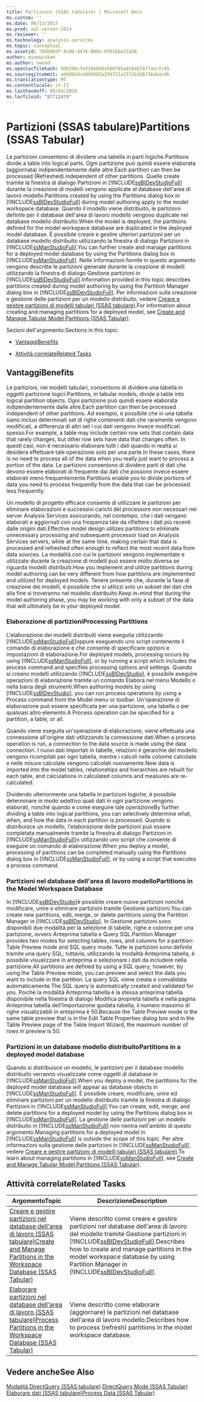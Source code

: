 ```yaml
---
title: Partizioni (SSAS tabulare) | Microsoft Docs
ms.custom: ''
ms.date: 06/13/2017
ms.prod: sql-server-2014
ms.reviewer: ''
ms.technology: analysis-services
ms.topic: conceptual
ms.assetid: 708b9bdf-8c0b-4476-809a-8f616be23a58
author: minewiskan
ms.author: owend
ms.openlocfilehash: 9db296cfe33bb056a500f85ad184674774ecfc45
ms.sourcegitcommit: ad4d92dce894592a259721a1571b1d8736abacdb
ms.translationtype: MT
ms.contentlocale: it-IT
ms.lasthandoff: 08/04/2020
ms.locfileid: "87712479"
---
```

# <a name="partitions-ssas-tabular"></a><span data-ttu-id="ce86b-102">Partizioni (SSAS tabulare)</span><span class="sxs-lookup"><span data-stu-id="ce86b-102">Partitions (SSAS Tabular)</span></span>
  <span data-ttu-id="ce86b-103">Le partizioni consentono di dividere una tabella in parti logiche.</span><span class="sxs-lookup"><span data-stu-id="ce86b-103">Partitions divide a table into logical parts.</span></span> <span data-ttu-id="ce86b-104">Ogni partizione può quindi essere elaborata (aggiornata) indipendentemente dalle altre.</span><span class="sxs-lookup"><span data-stu-id="ce86b-104">Each partition can then be processed (Refreshed) independent of other partitions.</span></span> <span data-ttu-id="ce86b-105">Quelle create tramite la finestra di dialogo Partizioni in [!INCLUDE[ssBIDevStudioFull](../../includes/ssbidevstudiofull-md.md)] durante la creazione di modelli vengono applicate al database dell'area di lavoro modello.</span><span class="sxs-lookup"><span data-stu-id="ce86b-105">Partitions created by using the Partitions dialog box in [!INCLUDE[ssBIDevStudioFull](../../includes/ssbidevstudiofull-md.md)] during model authoring apply to the model workspace database.</span></span> <span data-ttu-id="ce86b-106">Quando il modello viene distribuito, le partizioni definite per il database dell'area di lavoro modello vengono duplicate nel database modello distribuito.</span><span class="sxs-lookup"><span data-stu-id="ce86b-106">When the model is deployed, the partitions defined for the model workspace database are duplicated in the deployed model database.</span></span> <span data-ttu-id="ce86b-107">È possibile creare e gestire ulteriori partizioni per un database modello distribuito utilizzando la finestra di dialogo Partizioni in [!INCLUDE[ssManStudioFull](../../includes/ssmanstudiofull-md.md)].</span><span class="sxs-lookup"><span data-stu-id="ce86b-107">You can further create and manage partitions for a deployed model database by using the Partitions dialog box in [!INCLUDE[ssManStudioFull](../../includes/ssmanstudiofull-md.md)].</span></span>  <span data-ttu-id="ce86b-108">Nelle informazioni fornite in questo argomento vengono descritte le partizioni generate durante la creazione di modelli utilizzando la finestra di dialogo Gestione partizioni in [!INCLUDE[ssBIDevStudioFull](../../includes/ssbidevstudiofull-md.md)].</span><span class="sxs-lookup"><span data-stu-id="ce86b-108">Information provided in this topic describes partitions created during model authoring by using the Partition Manager dialog box in [!INCLUDE[ssBIDevStudioFull](../../includes/ssbidevstudiofull-md.md)].</span></span> <span data-ttu-id="ce86b-109">Per informazioni sulla creazione e gestione delle partizioni per un modello distribuito, vedere [Creare e gestire partizioni di modelli tabulari &#40;SSAS tabulare&#41;](create-and-manage-tabular-model-partitions-ssas-tabular.md).</span><span class="sxs-lookup"><span data-stu-id="ce86b-109">For information about creating and managing partitions for a deployed model, see [Create and Manage Tabular Model Partitions &#40;SSAS Tabular&#41;](create-and-manage-tabular-model-partitions-ssas-tabular.md).</span></span>  
  
 <span data-ttu-id="ce86b-110">Sezioni dell'argomento:</span><span class="sxs-lookup"><span data-stu-id="ce86b-110">Sections in this topic:</span></span>  
  
-   [<span data-ttu-id="ce86b-111">Vantaggi</span><span class="sxs-lookup"><span data-stu-id="ce86b-111">Benefits</span></span>](#bkmk_benefits)  
  
-   [<span data-ttu-id="ce86b-112">Attività correlate</span><span class="sxs-lookup"><span data-stu-id="ce86b-112">Related Tasks</span></span>](#bkmk_related_tasks)  
  
##  <a name="benefits"></a><a name="bkmk_benefits"></a> <span data-ttu-id="ce86b-113">Vantaggi</span><span class="sxs-lookup"><span data-stu-id="ce86b-113">Benefits</span></span>  
 <span data-ttu-id="ce86b-114">Le partizioni, nei modelli tabulari, consentono di dividere una tabella in oggetti partizione logici.</span><span class="sxs-lookup"><span data-stu-id="ce86b-114">Partitions, in tabular models, divide a table into logical partition objects.</span></span> <span data-ttu-id="ce86b-115">Ogni partizione può quindi essere elaborata indipendentemente dalle altre.</span><span class="sxs-lookup"><span data-stu-id="ce86b-115">Each partition can then be processed independent of other partitions.</span></span> <span data-ttu-id="ce86b-116">Ad esempio, è possibile che in una tabella siano inclusi determinati set di righe contenenti dati che raramente vengono modificati, a differenza di altri set i cui dati vengono invece modificati spesso.</span><span class="sxs-lookup"><span data-stu-id="ce86b-116">For example, a table may include certain row sets that contain data that rarely changes, but other row sets have data that changes often.</span></span> <span data-ttu-id="ce86b-117">In questi casi, non è necessario elaborare tutti i dati quando in realtà si desidera effettuare tale operazione solo per una parte.</span><span class="sxs-lookup"><span data-stu-id="ce86b-117">In these cases, there is no need to process all of the data when you really just want to process a portion of the data.</span></span> <span data-ttu-id="ce86b-118">Le partizioni consentono di dividere parti di dati che devono essere elaborati di frequente dai dati che possono invece essere elaborati meno frequentemente.</span><span class="sxs-lookup"><span data-stu-id="ce86b-118">Partitions enable you to divide portions of data you need to process frequently from the data that can be processed less frequently.</span></span>  
  
 <span data-ttu-id="ce86b-119">Un modello di progetto efficace consente di utilizzare le partizioni per eliminare elaborazioni e successivi carichi del processore non necessari nei server Analysis Services assicurando, nel contempo, che i dati vengano elaborati e aggiornati con una frequenza tale da riflettere i dati più recenti dalle origini dati.</span><span class="sxs-lookup"><span data-stu-id="ce86b-119">Effective model design utilizes partitions to eliminate unnecessary processing and subsequent processor load on Analysis Services servers, while at the same time, making certain that data is processed and refreshed often enough to reflect the most recent data from data sources.</span></span> <span data-ttu-id="ce86b-120">La modalità con cui le partizioni vengono implementate e utilizzate durante la creazione di modelli può essere molto diversa se riguarda modelli distribuiti.</span><span class="sxs-lookup"><span data-stu-id="ce86b-120">How you implement and utilize partitions during model authoring can be very different from how partitions are implemented and utilized for deployed models.</span></span> <span data-ttu-id="ce86b-121">Tenere presente che, durante la fase di creazione dei modelli, è possibile che si utilizzi solo un subset dei dati che alla fine si troveranno nel modello distribuito.</span><span class="sxs-lookup"><span data-stu-id="ce86b-121">Keep in-mind that during the model authoring phase, you may be working with only a subset of the data that will ultimately be in your deployed model.</span></span>  
  
### <a name="processing-partitions"></a><span data-ttu-id="ce86b-122">Elaborazione di partizioni</span><span class="sxs-lookup"><span data-stu-id="ce86b-122">Processing Partitions</span></span>  
 <span data-ttu-id="ce86b-123">L'elaborazione dei modelli distribuiti viene eseguita utilizzando [!INCLUDE[ssManStudioFull](../../includes/ssmanstudiofull-md.md)]oppure eseguendo uno script contenente il comando di elaborazione e che consente di specificare opzioni e impostazioni di elaborazione.</span><span class="sxs-lookup"><span data-stu-id="ce86b-123">For deployed models, processing occurs by using [!INCLUDE[ssManStudioFull](../../includes/ssmanstudiofull-md.md)], or by running a script which includes the process command and specifies processing options and settings.</span></span> <span data-ttu-id="ce86b-124">Quando si creano modelli utilizzando [!INCLUDE[ssBIDevStudio](../../includes/ssbidevstudio-md.md)], è possibile eseguire operazioni di elaborazione tramite un comando Elabora nel menu Modello o nella barra degli strumenti.</span><span class="sxs-lookup"><span data-stu-id="ce86b-124">When authoring models by using [!INCLUDE[ssBIDevStudio](../../includes/ssbidevstudio-md.md)], you can run process operations by using a Process command from the Model menu or toolbar.</span></span> <span data-ttu-id="ce86b-125">Un'operazione di elaborazione può essere specificata per una partizione, una tabella o per qualsiasi altro elemento.</span><span class="sxs-lookup"><span data-stu-id="ce86b-125">A Process operation can be specified for a partition, a table, or all.</span></span>  
  
 <span data-ttu-id="ce86b-126">Quando viene eseguita un'operazione di elaborazione, viene effettuata una connessione all'origine dati utilizzando la connessione dati.</span><span class="sxs-lookup"><span data-stu-id="ce86b-126">When a process operation is run, a connection to the data source is made using the data connection.</span></span> <span data-ttu-id="ce86b-127">I nuovi dati importati in tabelle, relazioni e gerarchie del modello vengono ricompilati per ogni tabella, mentre i calcoli nelle colonne calcolate e nelle misure calcolate vengono calcolati nuovamente.</span><span class="sxs-lookup"><span data-stu-id="ce86b-127">New data is imported into the model tables, relationships and hierarchies are rebuilt for each table, and calculations in calculated columns and measures are re-calculated.</span></span>  
  
 <span data-ttu-id="ce86b-128">Dividendo ulteriormente una tabella in partizioni logiche, è possibile determinare in modo selettivo quali dati in ogni partizione vengono elaborati, nonché quando e come eseguire tale operazione</span><span class="sxs-lookup"><span data-stu-id="ce86b-128">By further dividing a table into logical partitions, you can selectively determine what, when, and how the data in each partition is processed.</span></span> <span data-ttu-id="ce86b-129">Quando si distribuisce un modello, l'elaborazione delle partizioni può essere completata manualmente tramite la finestra di dialogo Partizioni in [!INCLUDE[ssManStudioFull](../../includes/ssmanstudiofull-md.md)]o utilizzando uno script che consente di eseguire un comando di elaborazione.</span><span class="sxs-lookup"><span data-stu-id="ce86b-129">When you deploy a model, processing of partitions can be completed manually using the Partitions dialog box in [!INCLUDE[ssManStudioFull](../../includes/ssmanstudiofull-md.md)], or by using a script that executes a process command.</span></span>  
  
### <a name="partitions-in-the-model-workspace-database"></a><span data-ttu-id="ce86b-130">Partizioni nel database dell'area di lavoro modello</span><span class="sxs-lookup"><span data-stu-id="ce86b-130">Partitions in the Model Workspace Database</span></span>  
 <span data-ttu-id="ce86b-131">In [!INCLUDE[ssBIDevStudio](../../includes/ssbidevstudio-md.md)]è possibile creare nuove partizioni nonché modificare, unire o eliminare partizioni tramite Gestione partizioni.</span><span class="sxs-lookup"><span data-stu-id="ce86b-131">You can create new partitions, edit, merge, or delete partitions using the Partition Manager in [!INCLUDE[ssBIDevStudio](../../includes/ssbidevstudio-md.md)].</span></span> <span data-ttu-id="ce86b-132">In Gestione partizioni sono disponibili due modalità per la selezione di tabelle, righe e colonne per una partizione, ovvero Anteprima tabella e Query SQL.</span><span class="sxs-lookup"><span data-stu-id="ce86b-132">Partition Manager provides two modes for selecting tables, rows, and columns for a partition: Table Preview mode and SQL query mode.</span></span> <span data-ttu-id="ce86b-133">Tutte le partizioni sono definite tramite una query SQL; tuttavia, utilizzando la modalità Anteprima tabella, è possibile visualizzare in anteprima e selezionare i dati da includere nella partizione.</span><span class="sxs-lookup"><span data-stu-id="ce86b-133">All partitions are defined by using a SQL query; however, by using the Table Preview mode, you can preview and select the data you want to include in the partition.</span></span> <span data-ttu-id="ce86b-134">La query SQL viene creata e convalidata automaticamente.</span><span class="sxs-lookup"><span data-stu-id="ce86b-134">The SQL query is automatically created and validated for you.</span></span> <span data-ttu-id="ce86b-135">Poiché la modalità Anteprima tabella è la stessa anteprima tabella disponibile nella finestra di dialogo Modifica proprietà tabella e nella pagina Anteprima tabella dell'Importazione guidata tabella, il numero massimo di righe visualizzabili in anteprima è 50.</span><span class="sxs-lookup"><span data-stu-id="ce86b-135">Because the Table Preview mode is the same table preview that is in the Edit Table Properties dialog box and in the Table Preview page of the Table Import Wizard, the maximum number of rows in preview is 50.</span></span>  
  
### <a name="partitions-in-a-deployed-model-database"></a><span data-ttu-id="ce86b-136">Partizioni in un database modello distribuito</span><span class="sxs-lookup"><span data-stu-id="ce86b-136">Partitions in a deployed model database</span></span>  
 <span data-ttu-id="ce86b-137">Quando si distribuisce un modello, le partizioni per il database modello distribuito verranno visualizzate come oggetti di database in [!INCLUDE[ssManStudioFull](../../includes/ssmanstudiofull-md.md)].</span><span class="sxs-lookup"><span data-stu-id="ce86b-137">When you deploy a model, the partitions for the deployed model database will appear as database objects in [!INCLUDE[ssManStudioFull](../../includes/ssmanstudiofull-md.md)].</span></span> <span data-ttu-id="ce86b-138">È possibile creare, modificare, unire ed eliminare partizioni per un modello distribuito tramite la finestra di dialogo Partizioni in [!INCLUDE[ssManStudioFull](../../includes/ssmanstudiofull-md.md)].</span><span class="sxs-lookup"><span data-stu-id="ce86b-138">You can create, edit, merge, and delete partitions for a deployed model by using the Partitions dialog box in [!INCLUDE[ssManStudioFull](../../includes/ssmanstudiofull-md.md)].</span></span> <span data-ttu-id="ce86b-139">La gestione delle partizioni per un modello distribuito in [!INCLUDE[ssManStudioFull](../../includes/ssmanstudiofull-md.md)] non rientra nell'ambito di questo argomento.</span><span class="sxs-lookup"><span data-stu-id="ce86b-139">Managing partitions for a deployed model in [!INCLUDE[ssManStudioFull](../../includes/ssmanstudiofull-md.md)] is outside the scope of this topic.</span></span> <span data-ttu-id="ce86b-140">Per altre informazioni sulla gestione delle partizioni in [!INCLUDE[ssManStudioFull](../../includes/ssmanstudiofull-md.md)], vedere [Creare e gestire partizioni di modelli tabulari &#40;SSAS tabulare&#41;](create-and-manage-tabular-model-partitions-ssas-tabular.md).</span><span class="sxs-lookup"><span data-stu-id="ce86b-140">To learn about managing partitions in [!INCLUDE[ssManStudioFull](../../includes/ssmanstudiofull-md.md)], see [Create and Manage Tabular Model Partitions &#40;SSAS Tabular&#41;](create-and-manage-tabular-model-partitions-ssas-tabular.md).</span></span>  
  
##  <a name="related-tasks"></a><a name="bkmk_related_tasks"></a> <span data-ttu-id="ce86b-141">Attività correlate</span><span class="sxs-lookup"><span data-stu-id="ce86b-141">Related Tasks</span></span>  
  
|<span data-ttu-id="ce86b-142">Argomento</span><span class="sxs-lookup"><span data-stu-id="ce86b-142">Topic</span></span>|<span data-ttu-id="ce86b-143">Descrizione</span><span class="sxs-lookup"><span data-stu-id="ce86b-143">Description</span></span>|  
|-----------|-----------------|  
|[<span data-ttu-id="ce86b-144">Creare e gestire partizioni nel database dell'area di lavoro &#40;SSAS tabulare&#41;</span><span class="sxs-lookup"><span data-stu-id="ce86b-144">Create and Manage Partitions in the Workspace Database &#40;SSAS Tabular&#41;</span></span>](workspace-database-ssas-tabular.md)|<span data-ttu-id="ce86b-145">Viene descritto come creare e gestire partizioni nel database dell'area di lavoro del modello tramite Gestione partizioni in [!INCLUDE[ssBIDevStudioFull](../../includes/ssbidevstudiofull-md.md)].</span><span class="sxs-lookup"><span data-stu-id="ce86b-145">Describes how to create and manage partitions in the model workspace database by using Partition Manager in [!INCLUDE[ssBIDevStudioFull](../../includes/ssbidevstudiofull-md.md)].</span></span>|  
|[<span data-ttu-id="ce86b-146">Elaborare partizioni nel database dell'area di lavoro &#40;SSAS tabulare&#41;</span><span class="sxs-lookup"><span data-stu-id="ce86b-146">Process Partitions in the Workspace Database &#40;SSAS Tabular&#41;</span></span>](process-partitions-in-the-workspace-database-ssas-tabular.md)|<span data-ttu-id="ce86b-147">Viene descritto come elaborare (aggiornare) le partizioni nel database dell'area di lavoro modello.</span><span class="sxs-lookup"><span data-stu-id="ce86b-147">Describes how to process (refresh) partitions in the model workspace database.</span></span>|  
  
## <a name="see-also"></a><span data-ttu-id="ce86b-148">Vedere anche</span><span class="sxs-lookup"><span data-stu-id="ce86b-148">See Also</span></span>  
 <span data-ttu-id="ce86b-149">[Modalità DirectQuery &#40;SSAS tabulare&#41;](directquery-mode-ssas-tabular.md) </span><span class="sxs-lookup"><span data-stu-id="ce86b-149">[DirectQuery Mode &#40;SSAS Tabular&#41;](directquery-mode-ssas-tabular.md) </span></span>  
 [<span data-ttu-id="ce86b-150">Elaborare dati &#40;SSAS tabulare&#41;</span><span class="sxs-lookup"><span data-stu-id="ce86b-150">Process Data &#40;SSAS Tabular&#41;</span></span>](../process-data-ssas-tabular.md)  
  
  
